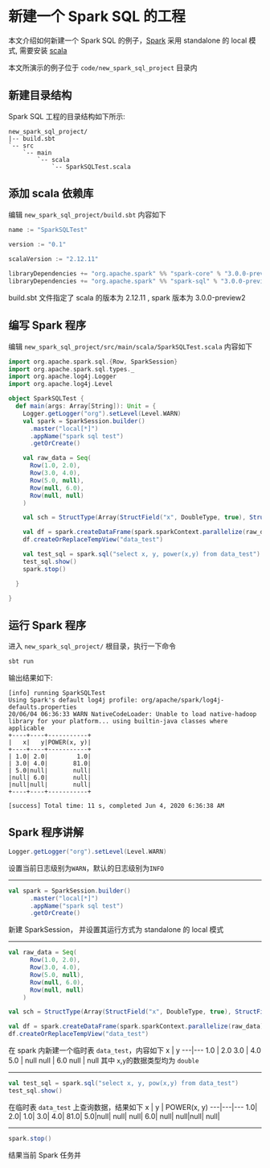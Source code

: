 # 新建一个 Spark SQL 的工程

本文介绍如何新建一个 Spark SQL 的例子，[Spark](https://spark.apache.org/) 采用 standalone 的 local 模式, 需要安装 [scala](https://www.scala-lang.org/download/)

本文所演示的例子位于 `code/new_spark_sql_project` 目录内

## 新建目录结构
Spark SQL 工程的目录结构如下所示:
```
new_spark_sql_project/
|-- build.sbt
`-- src
    `-- main
        `-- scala
            `-- SparkSQLTest.scala
```

## 添加 scala 依赖库
编辑 `new_spark_sql_project/build.sbt` 内容如下
```scala
name := "SparkSQLTest"
  
version := "0.1"

scalaVersion := "2.12.11"

libraryDependencies += "org.apache.spark" %% "spark-core" % "3.0.0-preview2"
libraryDependencies += "org.apache.spark" %% "spark-sql" % "3.0.0-preview2"
```

build.sbt 文件指定了 scala 的版本为 2.12.11 , spark 版本为 3.0.0-preview2

## 编写 Spark 程序
编辑 `new_spark_sql_project/src/main/scala/SparkSQLTest.scala` 内容如下
```scala
import org.apache.spark.sql.{Row, SparkSession}
import org.apache.spark.sql.types._
import org.apache.log4j.Logger
import org.apache.log4j.Level

object SparkSQLTest {
  def main(args: Array[String]): Unit = {
    Logger.getLogger("org").setLevel(Level.WARN)
    val spark = SparkSession.builder()
      .master("local[*]")
      .appName("spark sql test")
      .getOrCreate()

    val raw_data = Seq(
      Row(1.0, 2.0),
      Row(3.0, 4.0),
      Row(5.0, null),
      Row(null, 6.0),
      Row(null, null)
    )

    val sch = StructType(Array(StructField("x", DoubleType, true), StructField("y", DoubleType, true)))

    val df = spark.createDataFrame(spark.sparkContext.parallelize(raw_data), sch)
    df.createOrReplaceTempView("data_test")

    val test_sql = spark.sql("select x, y, power(x,y) from data_test")
    test_sql.show()
    spark.stop()

  }

}
```

## 运行 Spark 程序

进入 `new_spark_sql_project/` 根目录，执行一下命令
```bash
sbt run
```
输出结果如下:
```text
[info] running SparkSQLTest 
Using Spark's default log4j profile: org/apache/spark/log4j-defaults.properties
20/06/04 06:36:33 WARN NativeCodeLoader: Unable to load native-hadoop library for your platform... using builtin-java classes where applicable
+----+----+-----------+
|   x|   y|POWER(x, y)|
+----+----+-----------+
| 1.0| 2.0|        1.0|
| 3.0| 4.0|       81.0|
| 5.0|null|       null|
|null| 6.0|       null|
|null|null|       null|
+----+----+-----------+

[success] Total time: 11 s, completed Jun 4, 2020 6:36:38 AM
```

## Spark 程序讲解

```scala
Logger.getLogger("org").setLevel(Level.WARN)
```
设置当前日志级别为`WARN`，默认的日志级别为`INFO`

---

```scala
val spark = SparkSession.builder()
      .master("local[*]")
      .appName("spark sql test")
      .getOrCreate()
```
新建 SparkSession， 并设置其运行方式为 standalone 的 local 模式

---

```scala
val raw_data = Seq(
      Row(1.0, 2.0),
      Row(3.0, 4.0),
      Row(5.0, null),
      Row(null, 6.0),
      Row(null, null)
    )

val sch = StructType(Array(StructField("x", DoubleType, true), StructField("y", DoubleType, true)))

val df = spark.createDataFrame(spark.sparkContext.parallelize(raw_data), sch)
df.createOrReplaceTempView("data_test")
```
在 spark 内新建一个临时表 `data_test`，内容如下
x | y
---|---
1.0 | 2.0
3.0 | 4.0
5.0 | null
null | 6.0
null | null
其中 `x`,`y`的数据类型均为 `double`

---

```scala
val test_sql = spark.sql("select x, y, pow(x,y) from data_test")
test_sql.show()
```
在临时表 `data_test` 上查询数据，结果如下
x | y | POWER(x, y)
---|---|---
1.0| 2.0| 1.0|
3.0| 4.0| 81.0|
5.0|null| null|
null| 6.0| null|
null|null| null|

---

```scala
spark.stop()
```
结果当前 Spark 任务并
